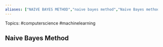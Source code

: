```yaml
---
aliases: ["NAIVE BAYES METHOD","naive bayes method","Naive Bayes method","Naive Bayes Method","naive Bayes method"] 
---
```

Topics: #computerscience #machinelearning 

## Naive Bayes Method

